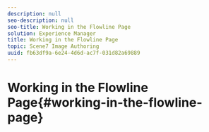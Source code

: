 ```yaml
---
description: null
seo-description: null
seo-title: Working in the Flowline Page
solution: Experience Manager
title: Working in the Flowline Page
topic: Scene7 Image Authoring
uuid: fb63df9a-6e24-4d6d-ac7f-031d82a69889
---
```


# Working in the Flowline Page{#working-in-the-flowline-page}

